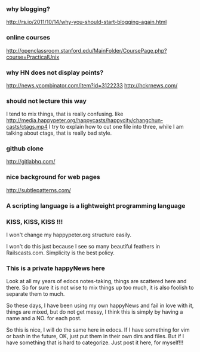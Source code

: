 ### why blogging?
http://rs.io/2011/10/14/why-you-should-start-blogging-again.html
### online courses
http://openclassroom.stanford.edu/MainFolder/CoursePage.php?course=PracticalUnix
### why HN does not display points?
http://news.ycombinator.com/item?id=3122233
http://hckrnews.com/
### should not lecture this way
I tend to mix things, that is really confusing.
like
http://media.happypeter.org/happycasts/happycity/changchun-casts/ctags.mp4
I try to explain how to cut one file into three, while I am talking about
ctags, that is really bad style.
### github clone
http://gitlabhq.com/
### nice background for web pages
http://subtlepatterns.com/
### A scripting language is a lightweight programming language
### KISS, KISS, KISS !!!

I won't change my happypeter.org structure easily. 

I won't do this just because I see so many beautiful feathers in
Railscasts.com. Simplicity is the best policy.
### This is a private happyNews here

Look at all my  years of edocs notes-taking, things are scattered here and
there. So for sure it is not wise to mix things up too much, it is also
foolish to separate them to much. 

So these days, I have been using my own happyNews and fail in love with it,
things are mixed, but do not get messy, I think this is simply by having a
name and a NO. for each post.

So this is nice, I will do the same here in edocs. If I have something for vim
or bash in the future, OK, just put them in their own dirs and files. But if I
have something that is hard to categorize. Just post it here, for myself!!!
